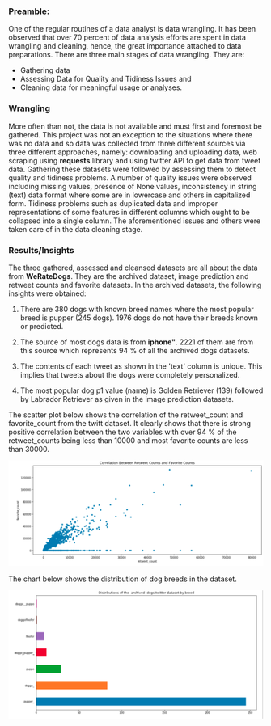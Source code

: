 ### Preamble:
One of the regular routines of a data analyst is data wrangling. It has been observed that over 70 percent of data analysis efforts are spent in data wrangling and cleaning, hence, the great importance attached to data preparations. There are three main stages of data wrangling. They are:
* Gathering data
* Assessing Data for Quality and Tidiness Issues and
* Cleaning data for meaningful usage or analyses.

### Wrangling

More often than not, the data is not available and must first and foremost be gathered. This project was not an exception to the situations where there was no data and so data was collected from three different sources via three different approaches, namely: downloading and uploading data, web scraping using **requests** library and using twitter API to get data from tweet data. Gathering these datasets were followed by assessing them to detect quality and tidiness problems. A number of quality issues were observed including missing values, presence of None values, inconsistency in string (text) data format where some are in lowercase and others in capitalized form. Tidiness problems such as duplicated data and improper representations of some features in different columns which ought to be collapsed  into a single column. The aforementioned issues and others were taken care of in the data cleaning stage. 

### Results/Insights

The three gathered, assessed and cleansed datasets are all about the data from **WeRateDogs**. They are the archived dataset, image prediction and retweet counts and favorite datasets. In the archived datasets, the following insights were obtained:

1. There are 380 dogs with known breed names where the most popular breed is pupper (245 dogs). 1976 dogs do not have their breeds known or predicted.

2. The source of most dogs data is from 
 **iphone"**. 2221 of them are from this source which represents 94 % of all the archived dogs datasets.

3. The contents of each tweet as shown in  the 'text' column is unique. This implies that tweets about the dogs were completely personalized.

4. The most popular dog p1 value (name) is Golden Retriever (139) followed by Labrador Retriever as given in the image prediction datasets. 

The scatter plot below shows the correlation of the retweet_count and favorite_count from the twitt dataset. It clearly shows that there is strong positive correlation between the two variables with over 94 % of the retweet_counts being less than 10000 and most favorite counts are less than 30000. 


!['Correlation'](images/correlation_plot.png)


The chart below shows the distribution of dog breeds in the dataset.

!['dog_breeds'](images/dog_breeds_dist.png)



